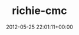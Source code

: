 ---
title:		"richie-cmc"
type:		"upload"
description:		"TBC"
date:		"2012-05-25 22:01:11+00:00"
album:		"music"
filename:		"richie-cmc.md"
series:		""
cl_public_id:		"music/richie-cmc"
cl_version:		1497004862
format:		"tiff"
bytes:		1287320
width:		954
height:		1440
exposure_mode:		"Auto"
program:		"Aperture-priority AE"
aperture:		"2.8"
focal_length:		"130.0 mm"
iso:		"5000"
shutter_speed:		"1/160"
metering:		"Center-weighted average"
flash:		"Off, Did not fire"
white_balance:		"Manual"
colour_temp:		"No colour temperature"
has_crop:		"No"
orientation:		"Horizontal (normal)"
camera_model:		"NIKON D7000"
lens_info:		"70-200mm f/2.8"
artist:		"Matt Finucane"
x_resolution:		"300"
y_resolution:		"300"
---